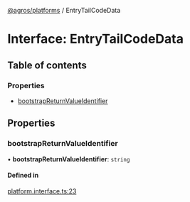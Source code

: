 [@agros/platforms](../index.md) / EntryTailCodeData

# Interface: EntryTailCodeData

## Table of contents

### Properties

- [bootstrapReturnValueIdentifier](EntryTailCodeData.md#bootstrapreturnvalueidentifier)

## Properties

### <a id="bootstrapreturnvalueidentifier" name="bootstrapreturnvalueidentifier"></a> bootstrapReturnValueIdentifier

• **bootstrapReturnValueIdentifier**: `string`

#### Defined in

[platform.interface.ts:23](https://github.com/agrosjs/agros/blob/f7aa4e9/packages/agros-platforms/src/platform.interface.ts#L23)

